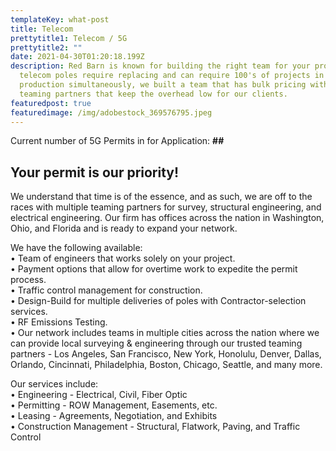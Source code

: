 ```yaml
---
templateKey: what-post
title: Telecom
prettytitle1: Telecom / 5G
prettytitle2: ""
date: 2021-04-30T01:20:18.199Z
description: Red Barn is known for building the right team for your project.  As
  telecom poles require replacing and can require 100's of projects in
  production simultaneously, we built a team that has bulk pricing with key
  teaming partners that keep the overhead low for our clients.
featuredpost: true
featuredimage: /img/adobestock_369576795.jpeg
---
```

Current number of 5G Permits in for Application: **\##**

## **Your permit is our priority!**

We understand that time is of the essence, and as such, we are off to the races with multiple teaming partners for survey, structural engineering, and electrical engineering. Our firm has offices across the nation in Washington, Ohio, and Florida and is ready to expand your network.

We have the following available:  
•	Team of engineers that works solely on your project.  
•	Payment options that allow for overtime work to expedite the permit process.  
•	Traffic control management for construction.  
•	Design-Build for multiple deliveries of poles with Contractor-selection services.  
•	RF Emissions Testing.  
•	Our network includes teams in multiple cities across the nation where we can provide local surveying & engineering through our trusted teaming partners - Los Angeles, San Francisco, New York, Honolulu, Denver, Dallas, Orlando, Cincinnati, Philadelphia, Boston, Chicago, Seattle, and many more.  

Our services include:  
•	Engineering - Electrical, Civil, Fiber Optic  
•	Permitting - ROW Management, Easements, etc.  
•	Leasing - Agreements, Negotiation, and Exhibits  
•	Construction Management - Structural, Flatwork, Paving, and Traffic Control